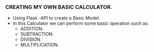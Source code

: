 ### CREATING MY OWN BASIC CALCULATOR.

- Using Flask -API to create a Basic Model.
- In this Calculator we can perform some basic operation such as:
  - ADDITION.
  - SUBTRACTION.
  - DIVISION.
  - MULTIPLICATION.

